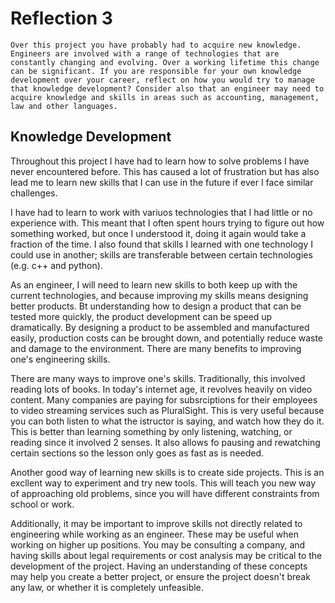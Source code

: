 # Reflection 3

`Over this project you have probably had to acquire new knowledge. Engineers are involved with a range of technologies that are constantly changing and evolving. Over a working lifetime this change can be significant. If you are responsible for your own knowledge development over your career, reflect on how you would try to manage that knowledge development? Consider also that an engineer may need to acquire knowledge and skills in areas such as accounting, management, law and other languages.`

## Knowledge Development

Throughout this project I have had to learn how to solve problems I have never encountered before. This has caused a lot of frustration but has also lead me to learn new skills that I can use in the future if ever I face similar challenges.

I have had to learn to work with variuos technologies that I had little or no experience with. This meant that I often spent hours trying to figure out how something worked, but once I understood it, doing it again would take a fraction of the time. I also found that skills I learned with one technology I could use in another; skills are transferable between certain technologies (e.g. c++ and python).

As an engineer, I will need to learn new skills to both keep up with the current technologies, and because improving my skills means designing better products. Bt understanding how to design a product that can be tested more quickly, the product development can be speed up dramatically. By designing a product to be assembled and manufactured easily, production costs can be brought down, and potentially reduce waste and damage to the environment. There are many benefits to improving one's engineering skills.

There are many ways to improve one's skills. Traditionally, this involved reading lots of books. In today's internet age, it revolves heavily on video content. Many companies are paying for subsrciptions for their employees to video streaming services such as PluralSight. This is very useful because you can both listen to what the istructor is saying, and watch how they do it. This is better than learning something by only listening, watching, or reading since it involved 2 senses. It also allows fo pausing and rewatching certain sections so the lesson only goes as fast as is needed.

Another good way of learning new skills is to create side projects. This is an excllent way to experiment and try new tools. This will teach you new way of approaching old problems, since you will have different constraints from school or work.

Additionally, it may be important to improve skills not directly related to engineering while working as an engineer. These may be useful when working on higher up positions. You may be consulting a company, and having skills about legal requirements or cost analysis may be critical to the development of the project. Having an understanding of these concepts may help you create a better project, or ensure the project doesn't break any law, or whether it is completely unfeasible.